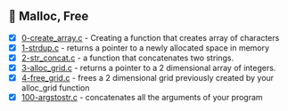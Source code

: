 ## 🛞 Malloc, Free
- [x] [0-create_array.c](./0-create_array.c) - Creating a function that creates array of characters
- [x] [1-strdup.c](./1-strdup.c) - returns a pointer to a newly allocated space in memory
- [x] [2-str_concat.c](./2-str_concat.c) - a function that concatenates two strings.
- [x] [3-alloc_grid.c](./3-alloc_grid.c) - returns a pointer to a 2 dimensional array of integers.
- [x] [4-free_grid.c](./4-free_grid.c) - frees a 2 dimensional grid previously created by your alloc_grid function
- [x] [100-argstostr.c](./100-argstostr.c) - concatenates all the arguments of your program
